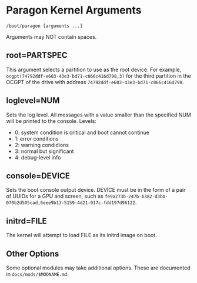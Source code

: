 # Paragon Kernel Arguments

    /boot/paragon [arguments ...]

Arguments may NOT contain spaces.

## root=PARTSPEC

This argument selects a partition to use as the root device.  For example, `ocgpt(74792ddf-e603-43e3-bd71-c066c416d798,3)` for the third partition in the OCGPT of the drive with address `74792ddf-e603-43e3-bd71-c066c416d798`.

## loglevel=NUM

Sets the log level. All messages with a value smaller than the specified NUM will be printed to the console. Levels:

  - 0: system condition is critical and boot cannot continue
  - 1: error conditions
  - 2: warning condidions
  - 3: normal but significant
  - 4: debug-level info

## console=DEVICE

Sets the boot console output device. DEVICE must be in the form of a pair of UUIDs for a GPU and screen, such as `fe9a273b-247b-b382-d3b0-070b2d505cad,6eee9b13-5159-4d21-917c-fdd197d96122`.

## initrd=FILE

The kernel will attempt to load FILE as its initrd image on boot.

## Other Options

Some optional modules may take additional options. These are documented in `docs/mods/$MODNAME.md`.
